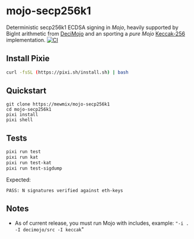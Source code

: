 # mojo-secp256k1
Deterministic secp256k1 ECDSA signing in *Mojo*, heavily supported by BigInt arithmetic  from [DeciMojo](https://github.com/forfudan/decimojo) and an sporting a *pure Mojo* [Keccak-256](https://github.com/mewmix/keccak256_mojo) implementation. 
[![CI](https://github.com/mewmix/mojo-secp256k1/actions/workflows/ci.yml/badge.svg)](https://github.com/mewmix/mojo-secp256k1/actions/workflows/ci.yml)
## Install Pixie

```bash
curl -fsSL (https://pixi.sh/install.sh) | bash
```
## Quickstart
```bashß
git clone https://mewmix/mojo-secp256k1
cd mojo-secp256k1
pixi install
pixi shell
```

## Tests

```bash
pixi run test
pixi run kat
pixi run test-kat
pixi run test-sigdump

```
Expected:
```
PASS: N signatures verified against eth-keys
```
## Notes
- As of current release, you must run Mojo with includes, example: `"-i . -I decimojo/src -I keccak`"

